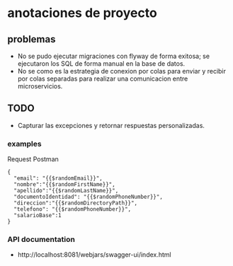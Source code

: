 # anotaciones de proyecto

## problemas

- No se pudo ejecutar migraciones con flyway de forma exitosa; se ejecutaron los SQL de forma manual en la base de datos.
- No se como es la estrategia de conexion por colas para enviar y recibir por colas separadas para realizar una comunicacion entre microservicios.


## TODO

- Capturar las excepciones y retornar respuestas personalizadas.

### examples

Request Postman
```aiignore
{
  "email": "{{$randomEmail}}",
  "nombre":"{{$randomFirstName}}",
  "apellido":"{{$randomLastName}}",
  "documentoIdentidad": "{{$randomPhoneNumber}}",
  "direccion":"{{$randomDirectoryPath}}",
  "telefono": "{{$randomPhoneNumber}}",
  "salarioBase":1
}
```

### API documentation

- http://localhost:8081/webjars/swagger-ui/index.html
